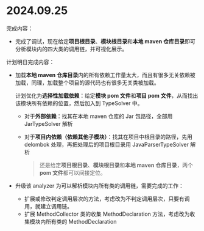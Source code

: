 # 2024.09.25

完成内容：

- 完成了调试，现在给定**项目根目录**、**模块根目录**和**本地 maven 仓库目录**即可分析模块内的四大类的调用链，并可视化展示。

计划明日完成内容：

- 加载**本地 maven 仓库目录**内的所有依赖工作量太大，而且有很多无关依赖被加载，同理，加载整个项目的源代码也有很多无关类被加载。

  计划优化为**选择性加载依赖**：给定**模块 pom 文件**和**项目 pom 文件**，从而找出该模块所有依赖的位置，然后加入到 TypeSolver 中。

  - 对于**外部依赖**：找其在本地 maven 仓库的 Jar 包路径，全部用 JarTypeSolver 解析

  - 对于**项目内依赖（依赖其他子模块）**：找其在项目中根目录的路径，先用 delombok 处理，再把处理后的项目根目录用 JavaParserTypeSolver 解析

    > 还是给定**项目根目录**、**模块根目录**和**本地 maven 仓库目录**，两个 **pom 文件**都可以间接定位。

- 升级该 analyzer 为可以解析模块内所有类的调用链，需要完成的工作：

  - 扩展或修改判定调用层次的方法，考虑改为不判定调用层次，只要有调用，就建立调用链。
  - 扩展 MethodCollector 类的收集 MethodDeclaration 方法，考虑改为收集模块内所有类的 MethodDeclaration